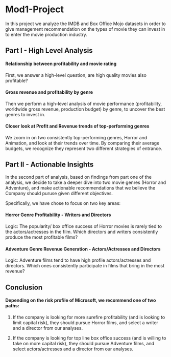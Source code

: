 # Mod1-Project

In this project we analyze the IMDB and Box Office Mojo datasets in order to give management recommendation on the types of movie they can invest in to enter the movie production industry.

## Part I - High Level Analysis

#### Relationship between profitability and movie rating
First, we answer a high-level question, are high quality movies also profitable? 

#### Gross revenue and profitability by genre
Then we perform a high-level analysis of movie performance (profitability, worldwide gross revenue, production budget) by genre, to uncover the best genres to invest in. 

#### Closer look at Profit and Revenue trends of top-performing genres
We zoom in on two consistently top-performing genres, Horror and Animation, and look at their trends over time. By comparing their average budgets, we recognize they represent two different strategies of entrance.


## Part II - Actionable Insights
In the second part of analysis, based on findings from part one of the analysis, we decide to take a deeper dive into two movie genres (Horror and Adventure), and make actionable recommendations that we believe the Company should puruse given different objectives.

Specifically, we have chose to focus on two key areas:

#### Horror Genre Profitability - Writers and Directors
Logic: The popularity/ box office success of Horror movies is rarely tied to the actors/actresses in the film. Which directors and writers consistently produce the most profitable films? 

#### Adventure Genre Revenue Generation - Actors/Actresses and Directors
Logic: Adventure films tend to have high profile actors/actresses and directors.  Which ones consistently participate in films that bring in the most revenue?

## Conclusion

#### Depending on the risk profile of Microsoft, we recommend one of two paths:
1. If the company is looking for more surefire profitability (and is looking to limit capital risk), they should pursue Horror films, and select a writer and a director from our analyses.

2. If the company is looking for top line box office success (and is willing to take on more capital risk), they should pursue Adventure films, and select actors/actresses and a director from our analyses.

